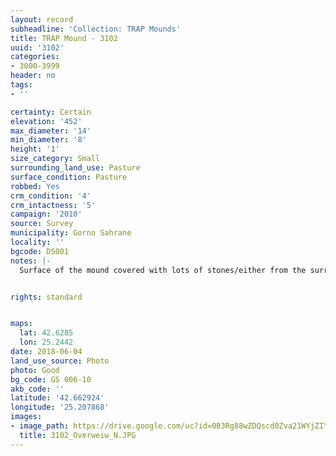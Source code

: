 ```yaml
---
layout: record
subheadline: 'Collection: TRAP Mounds'
title: TRAP Mound - 3102
uuid: '3102'
categories:
- 3000-3999
header: no
tags:
- ''

certainty: Certain
elevation: '452'
max_diameter: '14'
min_diameter: '8'
height: '1'
size_category: Small
surrounding_land_use: Pasture
surface_condition: Pasture
robbed: Yes
crm_condition: '4'
crm_intactness: '5'
campaign: '2010'
source: Survey
municipality: Gorno Sahrane
locality: ''
bgcode: DS001
notes: |-
  Surface of the mound covered with lots of stones/either from the surrounding pasture or from the mound.


rights: standard


maps:
  lat: 42.6285
  lon: 25.2442
date: 2018-06-04
land_use_source: Photo
photo: Good
bg_code: GS 006-10
akb_code: ''
latitude: '42.662924'
longitude: '25.207868'
images:
- image_path: https://drive.google.com/uc?id=0B3Rg88wZDQscd0Zva21WYjZIYkk
  title: 3102_Overweiw_N.JPG
---
```

